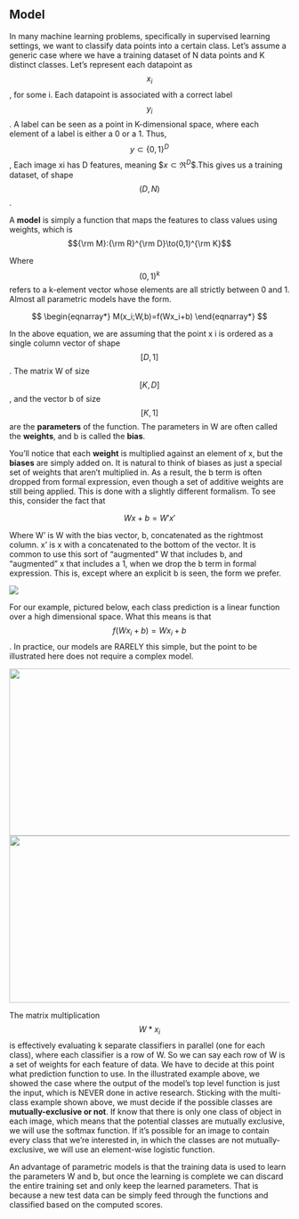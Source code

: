 ## Model

In many machine learning problems, specifically in supervised learning settings, we want to classify data points into a certain class. Let’s assume a generic case where we have a training dataset of N data points and K distinct classes. Let’s represent each datapoint as $$x_i$$, for some i. Each datapoint is associated with a correct label $$y_i$$. A label can be seen as a point in K-dimensional space, where each element of a label is either a 0 or a 1. Thus, $$y\subset\{0,1\}^D$$, Each image xi  has D features, meaning $$x\subset\Re^D\$$.This gives us a training dataset, of shape $$(D, N)$$.

A **model** is simply a function that maps the features to class values using weights, which is 
   $${\rm M}:{\rm R}^{\rm D}\to(0,1)^{\rm K}$$

Where $$(0,1)^k$$ refers to a k-element vector whose elements are all strictly between 0 and 1.
Almost all parametric models have the form.

$$
\begin{eqnarray*}
M(x_i;W,b)=f(Wx_i+b)
\end{eqnarray*}
$$

In the above equation, we are assuming that the point x i is ordered as a single column vector of shape $$[D, 1]$$. The matrix W of size $$[K, D]$$, and the vector b of size $$[K, 1]$$ are the **parameters** of the function. The parameters in W are often called the **weights**, and b is called the **bias**.

 You’ll notice that each **weight** is multiplied against an element of x, but the **biases** are simply added on. It is natural to think of biases as just a special set of weights that aren’t multiplied in. As a result, the b term is often dropped from formal expression, even though a set of additive weights are still being applied. This is done with a slightly different formalism. To see this, consider the fact that

$$Wx+b=W'x'$$

Where W’ is W with the bias vector, b, concatenated as the rightmost column. x’ is x with a concatenated to the bottom of the vector. It is common to use this sort of “augmented” W that includes b, and “augmented” x that includes a 1, when we drop the b term in formal expression. This is, except where an explicit b is seen, the form we prefer.

![](/assets/optimization2.png)

For our example, pictured below, each class prediction is a linear function over a high dimensional space. What this means is that  $$f(Wx_i+b)=Wx_i+b$$. In practice, our models are RARELY this simple, but the point to be illustrated here does not require a complex model.

<img src="/assets/linear_output_example.png" width="700" height="300"/>

<img src="/assets/sigmoid_output_example.png" width="870" height="300"/>


The matrix multiplication $$W * x_i$$ is effectively evaluating k separate classifiers in parallel (one for each class), where each classifier is a row of W. So we can say each row of W is a set of weights for each feature of data. We have to decide at this point what prediction function to use. In the illustrated example above, we showed the case where the output of the model’s top level function is just the input, which is NEVER done in active research. Sticking with the multi-class example shown above, we must decide if the possible classes are **mutually-exclusive or not**. If know that there is only one class of object in each image, which means that the potential classes are mutually exclusive, we will use the softmax function. If it’s possible for an image to contain every class that we’re interested in, in which the classes are not mutually-exclusive, we will use an element-wise logistic function.

An advantage of parametric models is that the training data is used to learn the parameters W and b, but once the learning is complete we can discard the entire training set and only keep the learned parameters. That is because a new test data can be simply feed through the functions and classified based on the computed scores.
